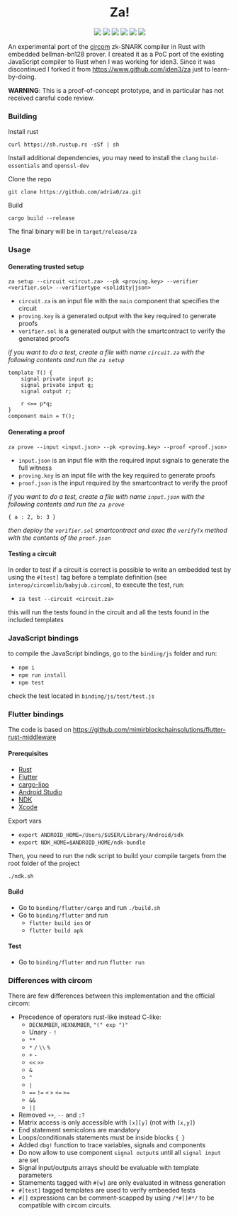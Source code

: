 <h1 align="center">Za!</h1>

<p align="center">
    <a href="https://github.com/adria0/za/actions?query=workflow%3ARust"><img src="https://github.com/adria0/za/workflows/Rust/badge.svg"></a>
    <a href="https://codecov.io/gh/adria0/za"><img src="https://github.com/adria0/za/workflows/Code%20Coverage/badge.svg"></a>
    <a href="https://github.com/adria0/za/actions?query=workflow%3AClippy"><img src="https://github.com/adria0/za/workflows/Clippy/badge.svg"></a>
    <a href="https://github.com/adria0/za/actions?query=workflow%3ARustfmt"><img src="https://github.com/adria0/za/workflows/Rustfmt/badge.svg"></a>
    <a href="https://github.com/adria0/za/actions?query=workflow%3AAudit"><img src="https://github.com/adria0/za/workflows/Audit/badge.svg"></a>
    <img src="https://img.shields.io/badge/License-LGPLv2.1-blue.svg">
</p>

An experimental port of the [circom] zk-SNARK compiler in Rust with embedded bellman-bn128 prover. I created it as a PoC port of the existing JavaScript compiler to Rust when I was working for iden3. Since it was discontinued I forked it from https://www.github.com/iden3/za just to learn-by-doing.

**WARNING**: This is a proof-of-concept prototype, and in particular has not received careful code review.

[circom]: https://github.com/iden3/circom

### Building 

Install rust

`curl https://sh.rustup.rs -sSf | sh`

Install additional dependencies, you may need to install the `clang` `build-essentials` and `openssl-dev`

Clone the repo

`git clone https://github.com/adria0/za.git`

Build

`cargo build --release`

The final binary will be in `target/release/za`

### Usage

#### Generating trusted setup

`za setup --circuit <circut.za> --pk <proving.key> --verifier <verifier.sol> --verifiertype <solidity|json>`

- `circuit.za` is an input file with the `main` component that specifies the circuit
- `proving.key` is a generated output with the key required to generate proofs
- `verifier.sol` is a generated output with the smartcontract to verify the generated proofs

_if you want to do a test, create a file with name `circuit.za` with the following contents and run the `za setup`_

```
template T() {
    signal private input p;
    signal private input q;
    signal output r;

    r <== p*q;
}
component main = T();
```

#### Generating a proof

`za prove --input <input.json> --pk <proving.key> --proof <proof.json>`

- `input.json` is an input file with the required input signals to generate the full witness
- `proving.key` is an input file with the key required to generate proofs
- `proof.json` is the input required by the smartcontract to verify the proof

_if you want to do a test, create a file with name `input.json` with the following contents and run the `za prove`_

```
{ a : 2, b: 3 }
```

_then deploy the `verifier.sol` smartcontract and exec the `verifyTx` method with the contents of the `proof.json`_


#### Testing a circuit

In order to test if a circuit is correct is possible to write an embedded test by using the `#[test]` tag before a template definition (see `interop/circomlib/babyjub.circom`), to execute the test, run:

- `za test --circuit <circuit.za>`

this will run the tests found in the circuit and all the tests found in the included templates

### JavaScript bindings

to compile the JavaScript bindings, go to the `binding/js` folder and run:

- `npm i`
- `npm run install`
- `npm test`

check the test located in `binding/js/test/test.js`

### Flutter bindings

The code is based on https://github.com/mimirblockchainsolutions/flutter-rust-middleware 

#### Prerequisites

- [Rust](https://www.rust-lang.org)
- [Flutter](https://github.com/flutter/flutter)
- [cargo-lipo](https://github.com/TimNN/cargo-lipo)
- [Android Studio](https://developer.android.com/studio/)
- [NDK](https://developer.android.com/ndk/)
- [Xcode](https://developer.apple.com/xcode/)

Export vars

- `export ANDROID_HOME=/Users/$USER/Library/Android/sdk`
- `export NDK_HOME=$ANDROID_HOME/ndk-bundle`

Then, you need to run the ndk script to build your compile targets from the root folder of the project

`./ndk.sh`


#### Build

- Go to `binding/flutter/cargo` and run `./build.sh`
- Go to `binding/flutter` and run
    - `flutter build ios` or
    - `flutter build apk`

#### Test

- Go to `binding/flutter` and run `flutter run`


### Differences with circom

There are few differences between this implementation and the official circom:

- Precedence of operators rust-like instead C-like:
  - `DECNUMBER`, `HEXNUMBER`, `"(" exp ")"`
  - Unary `-` `!`
  - `**`      
  - `*` `/` `\\` `%`
  - `+` `-`     
  - `<<` `>>`  
  - `&` 
  - `^` 
  - `|` 
  - `==` `!=` `<` `>` `<=` `>=`
  - `&&`
  - `||`
- Removed `++`, `--` and `:?`
- Matrix access is only accessible with `[x][y]` (not with `[x,y]`) 
- End statement semicolons are mandatory
- Loops/conditionals statements must be inside blocks `{ }`
- Added `dbg!` function to trace variables, signals and components
- Do now allow to use component `signal output`s until all `signal input` are set  
- Signal input/outputs arrays should be evaluable with template parameters
- Stamements tagged with `#[w]` are only evaluated in witness generation
- `#[test]` tagged templates are used to verify embeeded tests
- `#[]` expressions can be comment-scapped by using `/*#[]#*/` to be compatible with circom circuits. 
